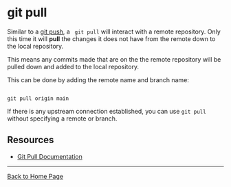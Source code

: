 # git pull

Similar to a [git push](./PUSH.md), a ` git pull` will interact with a remote repository. Only this time it will **pull** the changes it does not have from the remote down to the local repository. 

This means any commits made that are on the the remote repository will be pulled down and added to the local repository. 

This can be done by adding the remote name and branch name: 

```

git pull origin main
```

If there is any upstream connection established, you can use `git pull` without specifying a remote or branch. 

## Resources

- [Git Pull Documentation](https://git-scm.com/docs/git-pull)

---

[Back to Home Page](../README.md)